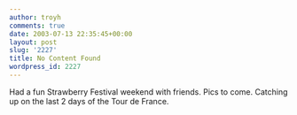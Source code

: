 ```yaml
---
author: troyh
comments: true
date: 2003-07-13 22:35:45+00:00
layout: post
slug: '2227'
title: No Content Found
wordpress_id: 2227
---
```


Had a fun Strawberry Festival weekend with friends. Pics to come. Catching up on the last 2 days of the Tour de France.
